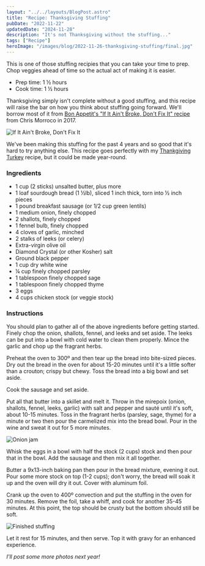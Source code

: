 ```yaml
---
layout: "../../layouts/BlogPost.astro"
title: "Recipe: Thanksgiving Stuffing"
pubDate: "2022-11-22"
updatedDate: "2024-11-28"
description: "It's not Thanksgiving without the stuffing..."
tags: ["Recipe"]
heroImage: "/images/blog/2022-11-26-thanksgiving-stuffing/final.jpg"
---
```


This is one of those stuffing recipies that you can take your time to prep. Chop veggies ahead of time so the actual act of making it is easier.

<ul class="recipe-meta">
    <li>Prep time: 1 ½ hours</li>
    <li>Cook time: 1 ½ hours</li>
</ul>

Thanksgiving simply isn't complete without a good stuffing, and this recipe will raise the bar on how you think about stuffing going forward. We'll borrow most of it from [Bon Appetit's "If It Ain't Broke, Don't Fix It" recipe](https://www.bonappetit.com/recipe/if-it-aint-broke-dont-fix-it-stuffing) from Chris Morroco in 2017.

![If It Ain't Broke, Don't Fix It](/images/blog/2022-11-26-thanksgiving-stuffing/stuffing-0.png)

We've been making this stuffing for the past 4 years and so good that it's hard to try anything else. This recipe goes perfectly with my [Thankgiving Turkey](/blog/2020-11-25-thanksgiving-turkey) recipe, but it could be made year-round.

### Ingredients

- 1 cup (2 sticks) unsalted butter, plus more
- 1 loaf sourdough bread (1 ½lb), sliced 1 inch thick, torn into ½ inch pieces
- 1 pound breakfast sausage (or 1/2 cup green lentils)
- 1 medium onion, finely chopped
- 2 shallots, finely chopped
- 1 fennel bulb, finely chopped
- 4 cloves of garlic, minched
- 2 stalks of leeks (or celery)
- Extra-virgin olive oil
- Diamond Crystal (or other Kosher) salt
- Ground black pepper
- 1 cup dry white wine
- ¼ cup finely chopped parsley
- 1 tablespoon finely chopped sage
- 1 tablespoon finely chopped thyme
- 3 eggs
- 4 cups chicken stock (or veggie stock)

### Instructions

You should plan to gather all of the above ingredients before getting started. Finely chop the onion, shallots, fennel, and leeks and set aside. The leeks can be put into a bowl with cold water to clean them properly. Mince the garlic and chop up the fragrant herbs.

Preheat the oven to 300º and then tear up the bread into bite-sized pieces. Dry out the bread in the oven for about 15-20 minutes until it's a little softer than a crouton; crispy but chewy. Toss the bread into a big bowl and set aside.

Cook the sausage and set aside.

Put all that butter into a skillet and melt it. Throw in the mirepoix (onion, shallots, fennel, leeks, garlic) with salt and pepper and sauté until it's soft, about 10-15 minutes. Toss in the fragrant herbs (parsley, sage, thyme) for a minute or two then pour the carmelized mix into the bread bowl. Pour in the wine and sweat it out for 5 more minutes.

![Onion jam](/images/blog/2022-11-26-thanksgiving-stuffing/mirepoix.jpg)

Whisk the eggs in a bowl with half the stock (2 cups) stock and then pour that in the bowl. Add the sausage and then mix it all together.

Butter a 9x13-inch baking pan then pour in the bread mixture, evening it out. Pour some more stock on top (1-2 cups); don't worry, the bread will soak it up and the oven will dry it out. Cover with aluminum foil.

Crank up the oven to 400º convection and put the stuffing in the oven for 30 minutes. Remove the foil, take a whiff, and cook for another 35-45 minutes. At this point, the top should be crusty but the bottom should still be soft.

![Finished stuffing](/images/blog/2022-11-26-thanksgiving-stuffing/final.jpg)

Let it rest for 15 minutes, and then serve. Top it with gravy for an enhanced experience.

<em>I'll post some more photos next year!</em>
